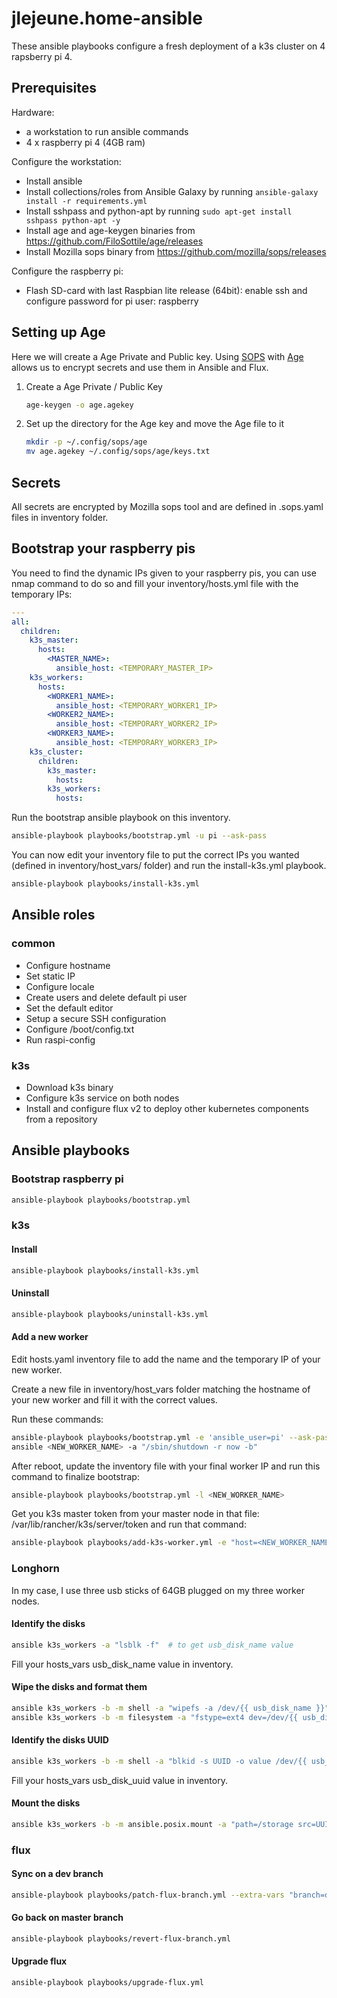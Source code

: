 # jlejeune.home-ansible

These ansible playbooks configure a fresh deployment of a k3s cluster on 4 rapsberry pi 4.

## Prerequisites
Hardware:
* a workstation to run ansible commands
* 4 x raspberry pi 4 (4GB ram)

Configure the workstation:
* Install ansible
* Install collections/roles from Ansible Galaxy by running `ansible-galaxy install -r requirements.yml`
* Install sshpass and python-apt by running `sudo apt-get install sshpass python-apt -y`
* Install age and age-keygen binaries from https://github.com/FiloSottile/age/releases
* Install Mozilla sops binary from https://github.com/mozilla/sops/releases

Configure the raspberry pi:
* Flash SD-card with last Raspbian lite release (64bit): enable ssh and configure password for pi user: raspberry

## Setting up Age
Here we will create a Age Private and Public key. Using [SOPS](https://github.com/mozilla/sops) with [Age](https://github.com/FiloSottile/age) allows us to encrypt secrets and use them in Ansible and Flux.

1. Create a Age Private / Public Key

    ```sh
    age-keygen -o age.agekey
    ```

2. Set up the directory for the Age key and move the Age file to it

    ```sh
    mkdir -p ~/.config/sops/age
    mv age.agekey ~/.config/sops/age/keys.txt
    ```

## Secrets
All secrets are encrypted by Mozilla sops tool and are defined in <filename>.sops.yaml files
in inventory folder.

## Bootstrap your raspberry pis
You need to find the dynamic IPs given to your raspberry pis, you can use
nmap command to do so and fill your inventory/hosts.yml file with the temporary IPs:

```yaml
---
all:
  children:
    k3s_master:
      hosts:
        <MASTER_NAME>:
          ansible_host: <TEMPORARY_MASTER_IP>
    k3s_workers:
      hosts:
        <WORKER1_NAME>:
          ansible_host: <TEMPORARY_WORKER1_IP>
        <WORKER2_NAME>:
          ansible_host: <TEMPORARY_WORKER2_IP>
        <WORKER3_NAME>:
          ansible_host: <TEMPORARY_WORKER3_IP>
    k3s_cluster:
      children:
        k3s_master:
          hosts:
        k3s_workers:
          hosts:
```

Run the bootstrap ansible playbook on this inventory.
```sh
ansible-playbook playbooks/bootstrap.yml -u pi --ask-pass
```

You can now edit your inventory file to put the correct IPs you wanted
(defined in inventory/host_vars/ folder) and run the install-k3s.yml playbook.
```sh
ansible-playbook playbooks/install-k3s.yml
```

## Ansible roles

### common

 * Configure hostname
 * Set static IP
 * Configure locale
 * Create users and delete default pi user
 * Set the default editor
 * Setup a secure SSH configuration
 * Configure /boot/config.txt
 * Run raspi-config

### k3s

 * Download k3s binary
 * Configure k3s service on both nodes
 * Install and configure flux v2 to deploy other kubernetes components from a repository

## Ansible playbooks

### Bootstrap raspberry pi
```sh
ansible-playbook playbooks/bootstrap.yml
```

### k3s
#### Install
```sh
ansible-playbook playbooks/install-k3s.yml
```
#### Uninstall
```sh
ansible-playbook playbooks/uninstall-k3s.yml
```

#### Add a new worker

Edit hosts.yaml inventory file to add the name and the temporary IP of your new worker.

Create a new file in inventory/host_vars folder matching the hostname of your new worker and fill it with the correct values.

Run these commands:
```sh
ansible-playbook playbooks/bootstrap.yml -e 'ansible_user=pi' --ask-pass -l <NEW_WORKER_NAME>
ansible <NEW_WORKER_NAME> -a "/sbin/shutdown -r now -b"
```

After reboot, update the inventory file with your final worker IP and run this command to finalize bootstrap:
```sh
ansible-playbook playbooks/bootstrap.yml -l <NEW_WORKER_NAME>
```

Get you k3s master token from your master node in that file:
/var/lib/rancher/k3s/server/token and run that command:
```sh
ansible-playbook playbooks/add-k3s-worker.yml -e "host=<NEW_WORKER_NAME>" -e "token=<YOUR_TOKEN>"
```

### Longhorn

In my case, I use three usb sticks of 64GB plugged on my three worker nodes.

#### Identify the disks
```sh
ansible k3s_workers -a "lsblk -f"  # to get usb_disk_name value
```
Fill your hosts_vars usb_disk_name value in inventory.

#### Wipe the disks and format them
```sh
ansible k3s_workers -b -m shell -a "wipefs -a /dev/{{ usb_disk_name }}"
ansible k3s_workers -b -m filesystem -a "fstype=ext4 dev=/dev/{{ usb_disk_name }}"
```

#### Identify the disks UUID
```sh
ansible k3s_workers -b -m shell -a "blkid -s UUID -o value /dev/{{ usb_disk_name }}"  # to get external_usb_uuid
```

Fill your hosts_vars usb_disk_uuid value in inventory.

#### Mount the disks
```sh
ansible k3s_workers -b -m ansible.posix.mount -a "path=/storage src=UUID={{ usb_disk_uuid }} fstype=ext4 state=mounted"
```

### flux
#### Sync on a dev branch
```sh
ansible-playbook playbooks/patch-flux-branch.yml --extra-vars "branch=dev"
```

#### Go back on master branch
```sh
ansible-playbook playbooks/revert-flux-branch.yml
```

#### Upgrade flux
```sh
ansible-playbook playbooks/upgrade-flux.yml
```
